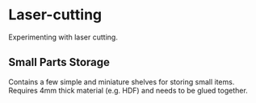 # Laser-cutting

Experimenting with laser cutting.

## Small Parts Storage

Contains a few simple and miniature shelves for storing small items. Requires 4mm thick material (e.g. HDF) and needs to be glued together.
